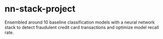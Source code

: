 # nn-stack-project
Ensembled around 10 baseline classification models with a neural network stack to detect fraudulent credit card transactions and optimize model recall rate.
